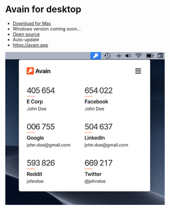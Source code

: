 # Avain for desktop

- [Download for Mac](https://github.com/AvainApp/avain-desktop/releases)
- Windows version coming soon...
- [Open source](https://github.com/AvainApp/avain-desktop/tree/master/app)
- Auto-update
- https://avain.app

![Screenshot](screenshot.png)

